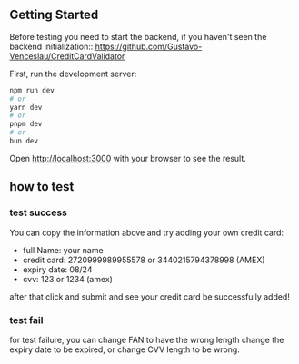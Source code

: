 ## Getting Started

Before testing you need to start the backend, if you haven't seen the backend initialization:: https://github.com/Gustavo-Venceslau/CreditCardValidator

First, run the development server:

```bash
npm run dev
# or
yarn dev
# or
pnpm dev
# or
bun dev
```

Open [http://localhost:3000](http://localhost:3000) with your browser to see the result.


## how to test

### test success

You can copy the information above and try adding your own credit card:

 - full Name: your name
- credit card: 2720999989955578 or 3440215794378998 (AMEX)
- expiry date: 08/24
- cvv: 123 or 1234 (amex)

after that click and submit and see your credit card be successfully added!

### test fail

for test failure, you can change FAN to have the wrong length change the expiry date to be expired, or change CVV length to be wrong.

